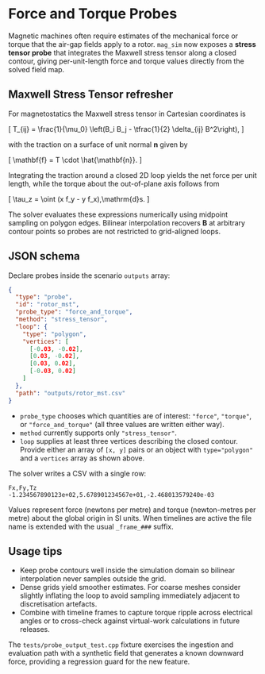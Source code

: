 # Force and Torque Probes

Magnetic machines often require estimates of the mechanical force or torque that
the air-gap fields apply to a rotor. `mag_sim` now exposes a **stress tensor
probe** that integrates the Maxwell stress tensor along a closed contour, giving
per-unit-length force and torque values directly from the solved field map.

## Maxwell Stress Tensor refresher

For magnetostatics the Maxwell stress tensor in Cartesian coordinates is

\[
T_{ij} = \frac{1}{\mu_0} \left(B_i B_j - \tfrac{1}{2} \delta_{ij} B^2\right),
\]

with the traction on a surface of unit normal **n** given by

\[
\mathbf{f} = T \cdot \hat{\mathbf{n}}.
\]

Integrating the traction around a closed 2D loop yields the net force per unit
length, while the torque about the out-of-plane axis follows from

\[
\tau_z = \oint (x f_y - y f_x)\,\mathrm{d}s.
\]

The solver evaluates these expressions numerically using midpoint sampling on
polygon edges. Bilinear interpolation recovers **B** at arbitrary contour points
so probes are not restricted to grid-aligned loops.

## JSON schema

Declare probes inside the scenario `outputs` array:

```json
{
  "type": "probe",
  "id": "rotor_mst",
  "probe_type": "force_and_torque",
  "method": "stress_tensor",
  "loop": {
    "type": "polygon",
    "vertices": [
      [-0.03, -0.02],
      [0.03, -0.02],
      [0.03, 0.02],
      [-0.03, 0.02]
    ]
  },
  "path": "outputs/rotor_mst.csv"
}
```

* `probe_type` chooses which quantities are of interest: `"force"`,
  `"torque"`, or `"force_and_torque"` (all three values are written either way).
* `method` currently supports only `"stress_tensor"`.
* `loop` supplies at least three vertices describing the closed contour. Provide
  either an array of `[x, y]` pairs or an object with `type="polygon"` and a
  `vertices` array as shown above.

The solver writes a CSV with a single row:

```text
Fx,Fy,Tz
-1.234567890123e+02,5.678901234567e+01,-2.468013579240e-03
```

Values represent force (newtons per metre) and torque (newton-metres per metre)
about the global origin in SI units. When timelines are active the file name is
extended with the usual `_frame_###` suffix.

## Usage tips

* Keep probe contours well inside the simulation domain so bilinear
  interpolation never samples outside the grid.
* Dense grids yield smoother estimates. For coarse meshes consider slightly
  inflating the loop to avoid sampling immediately adjacent to discretisation
  artefacts.
* Combine with timeline frames to capture torque ripple across electrical angles
  or to cross-check against virtual-work calculations in future releases.

The `tests/probe_output_test.cpp` fixture exercises the ingestion and evaluation
path with a synthetic field that generates a known downward force, providing a
regression guard for the new feature.
